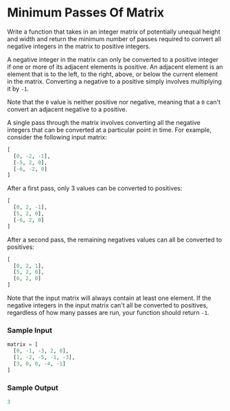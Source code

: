 # Minimum Passes Of Matrix

Write a function that takes in an integer matrix of potentially unequal height and width
and return the minimum number of passes required to convert all negative integers in the
matrix to positive integers.

A negative integer in the matrix can only be converted to a positive integer if one or more
of its adjacent elements is positive. An adjacent element is an element that is to the left,
to the right, above, or below the current element in the matrix. Converting a negative to a
positive simply involves multiplying it by `-1`.

Note that the `0` value is neither positive nor negative, meaning that a `0` can't convert
an adjacent negative to a positive.

A single pass through the matrix involves converting all the negative integers that can
be converted at a particular point in time. For example, consider the following input
matrix:

```python
[
  [0, -2, -1],
  [-5, 2, 0],
  [-6, -2, 0]
]
```

After a first pass, only 3 values can be converted to positives:

```python
[
  [0, 2, -1],
  [5, 2, 0],
  [-6, 2, 0]
]
```

After a second pass, the remaining negatives values can all be converted to positives:

```python
[
  [0, 2, 1],
  [5, 2, 0],
  [6, 2, 0]
]
```

Note that the input matrix will always contain at least one element. If the negative
integers in the input matrix can't all be converted to positives, regardless of how many
passes are run, your function should return `-1`.

### Sample Input

```python
matrix = [
  [0, -1, -3, 2, 0],
  [1, -2, -5, -1, -3],
  [3, 0, 0, -4, -1]
]
```

### Sample Output

```python
3
```
